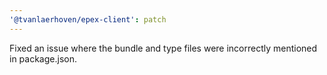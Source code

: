 ```yaml
---
'@tvanlaerhoven/epex-client': patch
---
```


Fixed an issue where the bundle and type files were incorrectly mentioned in package.json.
